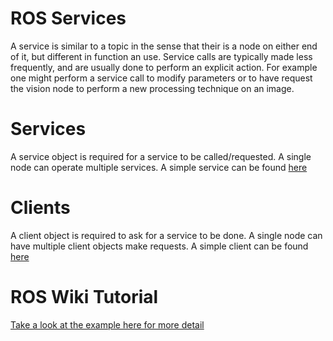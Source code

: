 # ROS Services

A service is similar to a topic in the sense that their is a node on either end of it, but different in function an use. Service calls are typically made less frequently, and are usually done to perform an explicit action. For example one might perform a service call to modify parameters or to have request the vision node to perform a new processing technique on an image.

# Services

A service object is required for a service to be called/requested. A single node can operate multiple services. A simple service can be found [here](/ros/src/services/src/service.cpp)

# Clients

A client object is required to ask for a service to be done. A single node can have multiple client objects make requests. A simple client can be found [here](/ros/src/services/src/client.cpp)
# ROS Wiki Tutorial

[Take a look at the example here for more detail](http://wiki.ros.org/ROS/Tutorials/WritingServiceClient%28c%2B%2B%29)
